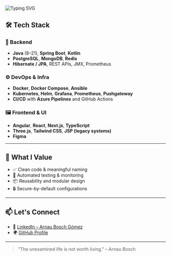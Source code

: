 # <!-- Banner Animado con texto -->
![Typing SVG](https://readme-typing-svg.demolab.com/?font=Fira+Code&size=28&duration=5000&pause=1000&color=F7DF1E&center=true&vCenter=true&width=1000&height=60&lines=Hi+there!+I'm+Arnau+Bosch+%F0%9F%91%8B;I'm+focused+on+→;Backend+Engineer+%7C+Infra+DevOps+%7C+Front+End)

## 🛠 Tech Stack

### 🔧 Backend
- **Java** (8–21), **Spring Boot**, **Kotlin**
- **PostgreSQL**, **MongoDB**, **Redis**
- **Hibernate / JPA**, REST APIs, JMX, Prometheus

### ⚙️ DevOps & Infra
- **Docker**, **Docker Compose**, **Ansible**
- **Kubernetes**, **Helm**, **Grafana**, **Prometheus**, **Pushgateway**
- **CI/CD** with **Azure Pipelines** and GitHub Actions

### 🖼 Frontend & UI
- **Angular**, **React**, **Next.js**, **TypeScript**
- **Three.js**, **Tailwind CSS**, **JSP (legacy systems)**
- **Figma**

---

## 🧠 What I Value

- ✅ Clean code & meaningful naming
- 🧪 Automated testing & monitoring
- 📦 Reusability and modular design
- 🔒 Secure-by-default configurations

---

## 📫 Let's Connect

- 💼 [LinkedIn – Arnau Bosch Gómez](https://www.linkedin.com/in/arnau-bosch-g%C3%B3mez-092709236/)
- 🌍 [GitHub Profile](https://github.com/b0-0sk)

---

> "The unexamined life is not worth living." – Arnau Bosch
